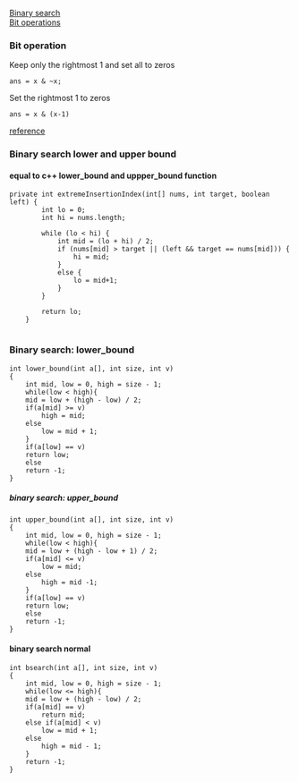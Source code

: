 [Binary search](#bs)   
[Bit operations](#bit)   


<a name="bit">     
	
### Bit operation   

Keep only the rightmost 1 and set all to zeros   
```
ans = x & ~x;
```
Set the rightmost 1 to zeros   
```
ans = x & (x-1)
```
[reference](https://leetcode.com/articles/power-of-two/)    

<a name="bs">   

### Binary search lower and upper bound     
#### equal to c++ lower_bound and uppper_bound function       

```
private int extremeInsertionIndex(int[] nums, int target, boolean left) {
        int lo = 0;
        int hi = nums.length;

        while (lo < hi) {
            int mid = (lo + hi) / 2;
            if (nums[mid] > target || (left && target == nums[mid])) {
                hi = mid;
            }
            else {
                lo = mid+1;
            }
        }

        return lo;
    }
    
```
### Binary search: lower_bound     



```
int lower_bound(int a[], int size, int v)
{
    int mid, low = 0, high = size - 1;
    while(low < high){
	mid = low + (high - low) / 2;
	if(a[mid] >= v)
	    high = mid;
	else
	    low = mid + 1;
    }
    if(a[low] == v)
	return low;
    else
	return -1;
}

```
##### binary search: upper_bound    

```
int upper_bound(int a[], int size, int v)
{
    int mid, low = 0, high = size - 1;
    while(low < high){
	mid = low + (high - low + 1) / 2;
	if(a[mid] <= v)
	    low = mid;
	else
	    high = mid -1;
    }
    if(a[low] == v)
	return low;
    else
	return -1;
}

```
#### binary search normal     
```
int bsearch(int a[], int size, int v)
{
    int mid, low = 0, high = size - 1;
    while(low <= high){
	mid = low + (high - low) / 2;
	if(a[mid] == v)
	    return mid;
	else if(a[mid] < v)
	    low = mid + 1;
	else
	    high = mid - 1;
    }
    return -1;
}
```

